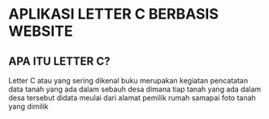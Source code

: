 # APLIKASI LETTER C BERBASIS WEBSITE

## APA ITU LETTER C?

Letter C atau yang sering dikenal buku merupakan kegiatan pencatatan data tanah yang ada dalam sebauh desa dimana tiap tanah yang ada dalam desa tersebut didata meulai dari alamat pemilik rumah samapai foto tanah yang dimilik

